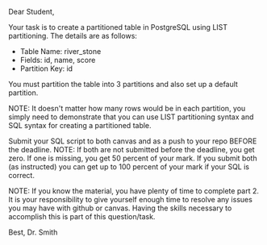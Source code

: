 Dear Student,

Your task is to create a partitioned table in PostgreSQL using LIST partitioning. The details are as follows:


- Table Name: river_stone
- Fields: id, name, score
- Partition Key: id


You must partition the table into 3 partitions and also set up a default partition. 


NOTE: It doesn't matter how many rows would be in each partition, you simply need to demonstrate that you can use LIST partitioning syntax and SQL syntax for creating a partitioned table.


Submit your SQL script to both canvas and as a push to your repo BEFORE the deadline. NOTE: If both are not submitted before the deadline, you get zero. If one is missing, you get 50 percent of your mark. If you submit both (as instructed) you can get up to 100 percent of your mark if your SQL is correct. 


NOTE: If you know the material, you have plenty of time to complete part 2. It is your responsibility to give yourself enough time to resolve any issues you may have with github or canvas. Having the skills necessary to accomplish this is part of this question/task.


Best,
Dr. Smith

